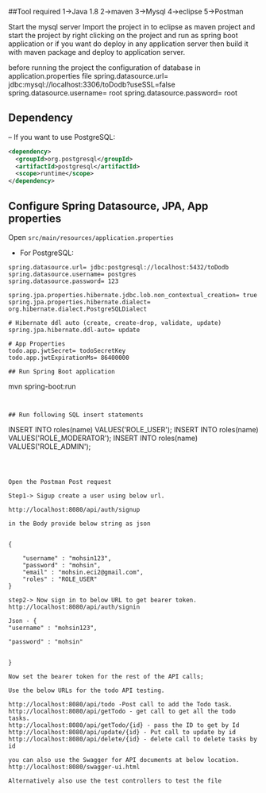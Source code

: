 ##Tool required 
1->Java 1.8
2->maven
3->Mysql
4->eclipse
5->Postman

Start the mysql server
Import the project in to eclipse as  maven project and start the project by right clicking on the project and run as spring boot application
or if you want do deploy in any application server then build it with maven package and deploy to application server.

before running the project the configuration of database in application.properties file
spring.datasource.url= jdbc:mysql://localhost:3306/toDodb?useSSL=false
spring.datasource.username= root
spring.datasource.password= root

## Dependency
– If you want to use PostgreSQL:
```xml
<dependency>
  <groupId>org.postgresql</groupId>
  <artifactId>postgresql</artifactId>
  <scope>runtime</scope>
</dependency>
```
## Configure Spring Datasource, JPA, App properties
Open `src/main/resources/application.properties`
- For PostgreSQL:
```
spring.datasource.url= jdbc:postgresql://localhost:5432/toDodb
spring.datasource.username= postgres
spring.datasource.password= 123

spring.jpa.properties.hibernate.jdbc.lob.non_contextual_creation= true
spring.jpa.properties.hibernate.dialect= org.hibernate.dialect.PostgreSQLDialect

# Hibernate ddl auto (create, create-drop, validate, update)
spring.jpa.hibernate.ddl-auto= update

# App Properties
todo.app.jwtSecret= todoSecretKey
todo.app.jwtExpirationMs= 86400000
```

```
## Run Spring Boot application
```
mvn spring-boot:run
```


## Run following SQL insert statements
```
INSERT INTO roles(name) VALUES('ROLE_USER');
INSERT INTO roles(name) VALUES('ROLE_MODERATOR');
INSERT INTO roles(name) VALUES('ROLE_ADMIN');
```



Open the Postman Post request 

Step1-> Sigup create a user using below url.

http://localhost:8080/api/auth/signup

in the Body provide below string as json 


{
	
	"username" : "mohsin123",
	"password" : "mohsin",
	"email" : "mohsin.eci2@gmail.com",
	"roles" : "ROLE_USER"
}

step2-> Now sign in to below URL to get bearer token.
http://localhost:8080/api/auth/signin

Json - {
"username" : "mohsin123",

"password" : "mohsin"


}

Now set the bearer token for the rest of the API calls;

Use the below URLs for the todo API testing.

http://localhost:8080/api/todo -Post call to add the Todo task.
http://localhost:8080/api/getTodo - get call to get all the todo tasks.
http://localhost:8080/api/getTodo/{id} - pass the ID to get by Id
http://localhost:8080/api/update/{id} - Put call to update by id
http://localhost:8080/api/delete/{id} - delete call to delete tasks by id

you can also use the Swagger for API documents at below location.
http://localhost:8080/swagger-ui.html

Alternatively also use the test controllers to test the file


 
 

